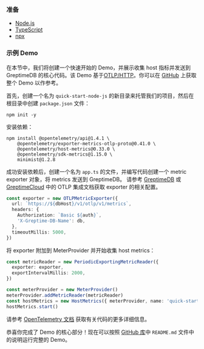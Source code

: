 ### 准备

- [Node.js](https://nodejs.org/en/download)
- [TypeScript](https://www.typescriptlang.org/download)
- [npx](https://www.npmjs.com/package/npx)

### 示例 Demo

在本节中，我们将创建一个快速开始的 Demo，并展示收集 host 指标并发送到 GreptimeDB 的核心代码。该 Demo 基于[OTLP/HTTP](https://opentelemetry.io/)。你可以在 [GitHub](https://github.com/GreptimeCloudStarters/quick-start-node-js) 上获取整个 Demo 以作参考。

首先，创建一个名为 `quick-start-node-js` 的新目录来托管我们的项目，然后在根目录中创建 `package.json` 文件：

```shell
npm init -y
```

安装依赖：

```shell
npm install @opentelemetry/api@1.4.1 \
    @opentelemetry/exporter-metrics-otlp-proto@0.41.0 \
    @opentelemetry/host-metrics@0.33.0 \
    @opentelemetry/sdk-metrics@1.15.0 \
    minimist@1.2.8
```

成功安装依赖后，创建一个名为 `app.ts` 的文件，并编写代码创建一个 metric exporter 对象，将 metrics 发送到 GreptimeDB。
请参考 [GreptimeDB](/v0.3/user-guide/clients/otlp.md) 或 [GreptimeCloud](/v0.3/greptimecloud/integrations/otlp.md) 中的 OTLP 集成文档获取 exporter 的相关配置。

```ts
const exporter = new OTLPMetricExporter({
  url: `https://${dbHost}/v1/otlp/v1/metrics`,
  headers: {
    Authorization: `Basic ${auth}`,
    'X-Greptime-DB-Name': db,
  },
  timeoutMillis: 5000,
})
```

将 exporter 附加到 MeterProvider 并开始收集 host metrics：

```ts
const metricReader = new PeriodicExportingMetricReader({
  exporter: exporter,
  exportIntervalMillis: 2000,
})

const meterProvider = new MeterProvider()
meterProvider.addMetricReader(metricReader)
const hostMetrics = new HostMetrics({ meterProvider, name: 'quick-start-demo-node' })
hostMetrics.start()
```

请参考 [OpenTelemetry 文档](https://opentelemetry.io/docs/instrumentation/js/getting-started/nodejs/) 获取有关代码的更多详细信息。

恭喜你完成了 Demo 的核心部分！现在可以按照 [GitHub 库](https://github.com/GreptimeCloudStarters/quick-start-node-js)中 `README.md` 文件中的说明运行完整的 Demo。
